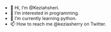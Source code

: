 - 👋 Hi, I’m @Keziahsheri.
- 👀 I’m interested in programming.
- 🌱 I’m currently learning python.
- 📫 How to reach me @keziasherry on Twitter.

<!---
Keziahsheri/Keziahsheri is a ✨ special ✨ repository because its `README.md` (this file) appears on your GitHub profile.
You can click the Preview link to take a look at your changes.
--->

